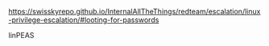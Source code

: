 https://swisskyrepo.github.io/InternalAllTheThings/redteam/escalation/linux-privilege-escalation/#looting-for-passwords

linPEAS